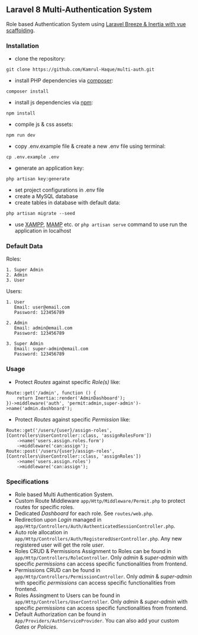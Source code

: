 ## Laravel 8 Multi-Authentication System
Role based Authentication System using [Laravel Breeze & Inertia with vue scaffolding](https://laravel.com/docs/8.x/starter-kits#breeze-and-inertia).
### Installation
- clone the repository:
```
git clone https://github.com/Kamrul-Haque/multi-auth.git
```
- install PHP dependencies via [composer](https://getcomposer.org/):
```
composer install
```
- install js dependencies via [npm](https://nodejs.org/en/):
```
npm install
```
- compile js & css assets:
```
npm run dev
```
- copy .env.example file & create a new .env file using terminal:
```
cp .env.example .env
```
- generate an application key:
```
php artisan key:generate
```
- set project configurations in .env file
- create a MySQL database
- create tables in database with default data:
```
php artisan migrate --seed
```
- use [XAMPP](https://www.apachefriends.org/index.html), [MAMP](https://www.mamp.info/en/mamp/windows/) etc. or `php artisan serve` command to use run the application in localhost

### Default Data
Roles:
```
1. Super Admin
2. Admin
3. User
```

Users:
```
1. User
   Email: user@email.com
   Password: 123456789

2. Admin
   Email: admin@email.com
   Password: 123456789

3. Super Admin
   Email: super-admin@email.com
   Password: 123456789
```

### Usage
- Protect *Routes* against specific *Role(s)* like:
```
Route::get('/admin', function () {
    return Inertia::render('AdminDashboard');
})->middleware('auth', 'permit:admin,super-admin')->name('admin.dashboard');
```
- Protect *Routes* against specific *Permission* like:
```
Route::get('/users/{user}/assign-roles', [Controllers\UserController::class, 'assignRolesForm'])
    ->name('users.assign.roles.form')
    ->middleware('can:assign');
Route::post('/users/{user}/assign-roles', [Controllers\UserController::class, 'assignRoles'])
    ->name('users.assign.roles')
    ->middleware('can:assign');
```

### Specifications
- Role based Multi Authentication System.
- Custom Route Middleware ``app/Http/Middleware/Permit.php`` to protect routes for specific roles.
- Dedicated *Dashboard* for each role. See ``routes/web.php``.
- Redirection upon *Login* managed in ``app/Http/Controllers/Auth/AuthenticatedSessionController.php``.
- Auto role allocation in ``app/Http/Controllers/Auth/RegisteredUserController.php``. Any new registered user will get the role *user*.
- Roles CRUD & Permissions Assignment to Roles can be found in ``app/Http/Controllers/RoleController``. Only *admin* & *super-admin* with specific *permissions* can access specific functionalities from frontend.
- Permissions CRUD can be found in ``app/Http/Controllers/PermissionController``.  Only *admin* & *super-admin* with specific *permissions* can access specific functionalities from frontend.
- Roles Assingment to Users can be found in ``app/Http/Controllers/UserController``. Only *admin* & *super-admin* with specific *permissions* can access specific functionalities from frontend.
- Default Authorization can be found in ``App/Providers/AuthServiceProvider``. You can also add your custom *Gates* or *Policies*.
